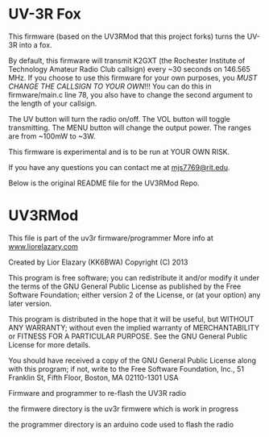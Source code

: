 UV-3R Fox
=========

This firmware (based on the UV3RMod that this project forks) turns the UV-3R into a fox.

By default, this firmware will transmit K2GXT (the Rochester Institute of Technology Amateur Radio Club callsign) every ~30 seconds on 146.565 MHz.  If you choose to use this firmware for your own purposes, you *MUST CHANGE THE CALLSIGN TO YOUR OWN*!!! You can do this in firmware/main.c line 78, you also have to change the second argument to the length of your callsign.

The UV button will turn the radio on/off.
The VOL button will toggle transmitting.
The MENU button will change the output power.  The ranges are from ~100mW to ~3W.

This firmware is experimental and is to be run at YOUR OWN RISK.


If you have any questions you can contact me at mjs7769@rit.edu.







Below is the original README file for the UV3RMod Repo.


UV3RMod
=======

This file is part of the uv3r firmware/programmer
More info at www.liorelazary.com

Created by Lior Elazary (KK6BWA) Copyright (C) 2013 <lior at elazary dot com> 

This program is free software; you can redistribute it and/or modify 
it under the terms of the GNU General Public License as published by 
the Free Software Foundation; either version 2 of the License, or 
(at your option) any later version. 

This program is distributed in the hope that it will be useful, 
but WITHOUT ANY WARRANTY; without even the implied warranty of 
MERCHANTABILITY or FITNESS FOR A PARTICULAR PURPOSE.  See the 
GNU General Public License for more details. 

You should have received a copy of the GNU General Public License 
along with this program; if not, write to the Free Software 
Foundation, Inc., 51 Franklin St, Fifth Floor, Boston, MA  02110-1301 USA 



Firmware and programmer to re-flash the UV3R radio

the firmwere directory is the uv3r firmwere which is work in progress

the programmer directory is an arduino code used to flash the radio

